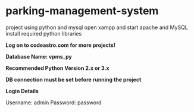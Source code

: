 # parking-management-system
project using python and mysql
open xampp and start apache and MySQL
install required python libraries

**Log on to codeastro.com for more projects!**

**Database Name: vpms_py**

**Recommended Python Version 2.x or 3.x**

**DB connection must be set before running the project**

**Login Details**

Username: admin
Password: password

